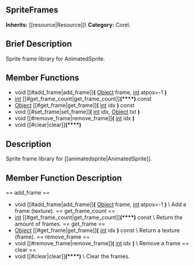##  SpriteFrames  
**Inherits:** [[resource|Resource]]\\
**Category:** Core\\
##  Brief Description  
Sprite frame library for AnimatedSprite.
##  Member Functions 
  * void [[#add_frame|add_frame]]**(** [Object](class_object) frame, [int](class_int) atpos=-1 **)**
  * [int](class_int) [[#get_frame_count|get_frame_count]]**(****)** const
  * [Object](class_object) [[#get_frame|get_frame]]**(** [int](class_int) idx **)** const
  * void [[#set_frame|set_frame]]**(** [int](class_int) idx, [Object](class_object) txt **)**
  * void [[#remove_frame|remove_frame]]**(** [int](class_int) idx **)**
  * void [[#clear|clear]]**(****)**
##  Description  
Sprite frame library for [[animatedsprite|AnimatedSprite]].
##  Member Function Description  
==  add_frame  ==
  * void [[#add_frame|add_frame]]**(** [Object](class_object) frame, [int](class_int) atpos=-1 **)**
\\
Add a frame (texture).
==  get_frame_count  ==
  * [int](class_int) [[#get_frame_count|get_frame_count]]**(****)** const
\\
Return the amount of frames.
==  get_frame  ==
  * [Object](class_object) [[#get_frame|get_frame]]**(** [int](class_int) idx **)** const
\\
Return a texture (frame).
==  remove_frame  ==
  * void [[#remove_frame|remove_frame]]**(** [int](class_int) idx **)**
\\
Remove a frame
==  clear  ==
  * void [[#clear|clear]]**(****)**
\\
Clear the frames.
